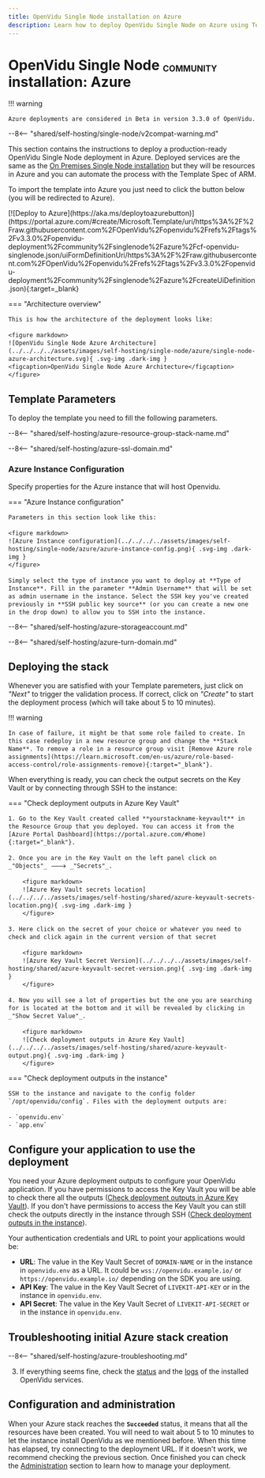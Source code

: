 ```yaml
---
title: OpenVidu Single Node installation on Azure
description: Learn how to deploy OpenVidu Single Node on Azure using Template specs of Azure Resource Manager
---
```


# OpenVidu Single Node <span class="openvidu-tag openvidu-community-tag" style="font-size: .6em; vertical-align: text-bottom">COMMUNITY</span> installation: Azure

!!! warning

    Azure deployments are considered in Beta in version 3.3.0 of OpenVidu.

--8<-- "shared/self-hosting/single-node/v2compat-warning.md"

This section contains the instructions to deploy a production-ready OpenVidu Single Node deployment in Azure. Deployed services are the same as the [On Premises Single Node installation](../on-premises/install.md) but they will be resources in Azure and you can automate the process with the Template Spec of ARM.

To import the template into Azure you just need to click the button below (you will be redirected to Azure).

<div class="center-align deploy-button deploy-to-azure-btn" markdown>
[![Deploy to Azure](https://aka.ms/deploytoazurebutton)](https://portal.azure.com/#create/Microsoft.Template/uri/https%3A%2F%2Fraw.githubusercontent.com%2FOpenVidu%2Fopenvidu%2Frefs%2Ftags%2Fv3.3.0%2Fopenvidu-deployment%2Fcommunity%2Fsinglenode%2Fazure%2Fcf-openvidu-singlenode.json/uiFormDefinitionUri/https%3A%2F%2Fraw.githubusercontent.com%2FOpenVidu%2Fopenvidu%2Frefs%2Ftags%2Fv3.3.0%2Fopenvidu-deployment%2Fcommunity%2Fsinglenode%2Fazure%2FcreateUiDefinition.json){:target=_blank}
</div>

=== "Architecture overview"

    This is how the architecture of the deployment looks like:

    <figure markdown>
    ![OpenVidu Single Node Azure Architecture](../../../../assets/images/self-hosting/single-node/azure/single-node-azure-architecture.svg){ .svg-img .dark-img }
    <figcaption>OpenVidu Single Node Azure Architecture</figcaption>
    </figure>

## Template Parameters

To deploy the template you need to fill the following parameters.

--8<-- "shared/self-hosting/azure-resource-group-stack-name.md"

--8<-- "shared/self-hosting/azure-ssl-domain.md"

### Azure Instance Configuration

Specify properties for the Azure instance that will host Openvidu.

=== "Azure Instance configuration"

    Parameters in this section look like this:

    <figure markdown>
    ![Azure Instance configuration](../../../../assets/images/self-hosting/single-node/azure/azure-instance-config.png){ .svg-img .dark-img }
    </figure>

    Simply select the type of instance you want to deploy at **Type of Instance**. Fill in the parameter **Admin Username** that will be set as admin username in the instance. Select the SSH key you've created previously in **SSH public key source** (or you can create a new one in the drop down) to allow you to SSH into the instance.

--8<-- "shared/self-hosting/azure-storageaccount.md"

--8<-- "shared/self-hosting/azure-turn-domain.md"

## Deploying the stack

Whenever you are satisfied with your Template paremeters, just click on _"Next"_ to trigger the validation process. If correct, click on _"Create"_ to start the deployment process (which will take about 5 to 10 minutes).

!!! warning

    In case of failure, it might be that some role failed to create. In this case redeploy in a new resource group and change the **Stack Name**. To remove a role in a resource group visit [Remove Azure role assignments](https://learn.microsoft.com/en-us/azure/role-based-access-control/role-assignments-remove){:target="_blank"}.

When everything is ready, you can check the output secrets on the Key Vault or by connecting through SSH to the instance:

=== "Check deployment outputs in Azure Key Vault"

    1. Go to the Key Vault created called **yourstackname-keyvault** in the Resource Group that you deployed. You can access it from the [Azure Portal Dashboard](https://portal.azure.com/#home){:target="_blank"}.

    2. Once you are in the Key Vault on the left panel click on _"Objects"_ 🡒 _"Secrets"_.

        <figure markdown>
        ![Azure Key Vault secrets location](../../../../assets/images/self-hosting/shared/azure-keyvault-secrets-location.png){ .svg-img .dark-img }
        </figure>

    3. Here click on the secret of your choice or whatever you need to check and click again in the current version of that secret

        <figure markdown>
        ![Azure Key Vault Secret Version](../../../../assets/images/self-hosting/shared/azure-keyvault-secret-version.png){ .svg-img .dark-img }
        </figure>

    4. Now you will see a lot of properties but the one you are searching for is located at the bottom and it will be revealed by clicking in _"Show Secret Value"_.

        <figure markdown>
        ![Check deployment outputs in Azure Key Vault](../../../../assets/images/self-hosting/shared/azure-keyvault-output.png){ .svg-img .dark-img }
        </figure>

=== "Check deployment outputs in the instance"

    SSH to the instance and navigate to the config folder `/opt/openvidu/config`. Files with the deployment outputs are:

    - `openvidu.env`
    - `app.env`

## Configure your application to use the deployment 

You need your Azure deployment outputs to configure your OpenVidu application. If you have permissions to access the Key Vault you will be able to check there all the outputs ([Check deployment outputs in Azure Key Vault](#check-deployment-outputs-in-azure-key-vault)). If you don't have permissions to access the Key Vault you can still check the outputs directly in the instance through SSH ([Check deployment outputs in the instance](#check-deployment-outputs-in-the-instance)).

Your authentication credentials and URL to point your applications would be:

- **URL**: The value in the Key Vault Secret of `DOMAIN-NAME` or in the instance in `openvidu.env` as a URL. It could be `wss://openvidu.example.io/` or `https://openvidu.example.io/` depending on the SDK you are using.
- **API Key**: The value in the Key Vault Secret of `LIVEKIT-API-KEY` or in the instance in `openvidu.env`.
- **API Secret**: The value in the Key Vault Secret of `LIVEKIT-API-SECRET` or in the instance in `openvidu.env`.

## Troubleshooting initial Azure stack creation

--8<-- "shared/self-hosting/azure-troubleshooting.md"

3. If everything seems fine, check the [status](../on-premises/admin.md#checking-the-status-of-services) and the [logs](../on-premises/admin.md#checking-logs) of the installed OpenVidu services.

## Configuration and administration

When your Azure stack reaches the **`Succeeded`** status, it means that all the resources have been created. You will need to wait about 5 to 10 minutes to let the instance install OpenVidu as we mentioned before. When this time has elapsed, try connecting to the deployment URL. If it doesn't work, we recommend checking the previous section. Once finished you can check the [Administration](./admin.md) section to learn how to manage your deployment.
